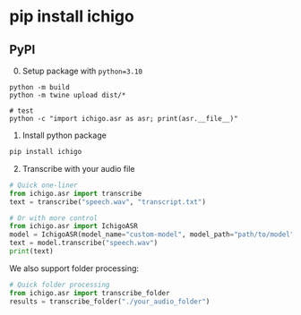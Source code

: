 # pip install ichigo

## PyPI

<!-- 
python -m build
pip install dist/ichigo-0.0.1-py3-none-any.whl
python -c "import ichigo.asr as asr; print(asr.__file__)" 
python -c "from ichigo.asr import transcribe; text = transcribe('speech.wav', 'transcript.txt'); print(text)"
-->

0. Setup package with `python=3.10`

```
python -m build
python -m twine upload dist/* 

# test
python -c "import ichigo.asr as asr; print(asr.__file__)"
```

1. Install python package

```bash
pip install ichigo
```

2. Transcribe with your audio file

```python
# Quick one-liner
from ichigo.asr import transcribe
text = transcribe("speech.wav", "transcript.txt")

# Or with more control
from ichigo.asr import IchigoASR
model = IchigoASR(model_name="custom-model", model_path="path/to/model")
text = model.transcribe("speech.wav")
print(text)
```

We also support folder processing:

```python
# Quick folder processing
from ichigo.asr import transcribe_folder
results = transcribe_folder("./your_audio_folder")
```